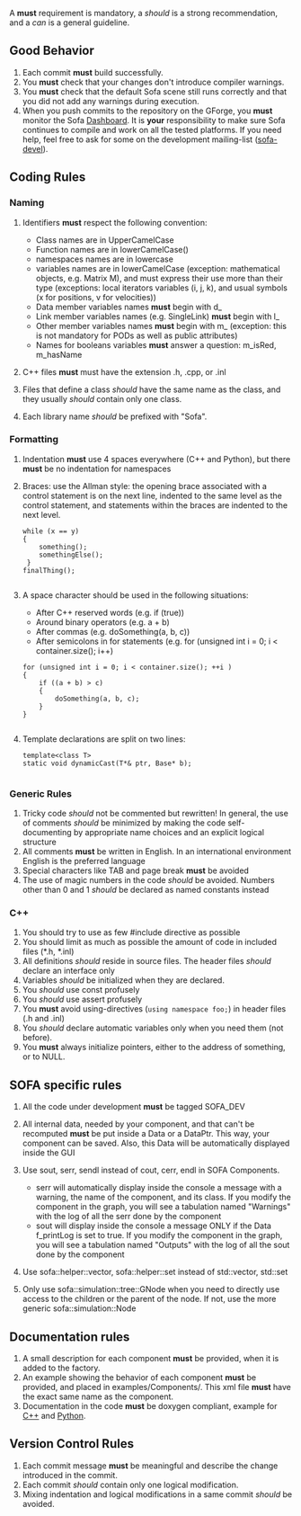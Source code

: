A **must** requirement is mandatory, a *should* is a strong
recommendation, and a *can* is a general guideline.

Good Behavior
-------------

1.  Each commit **must** build successfully.
2.  You **must** check that your changes don't introduce
    compiler warnings.
3.  You **must** check that the default Sofa scene still runs correctly
    and that you did not add any warnings during execution.
4.  When you push commits to the repository on the GForge, you **must**
    monitor the Sofa [Dashboard](http://sofa-framework.org/dash). It is
    **your** responsibility to make sure Sofa continues to compile and
    work on all the tested platforms. If you need help, feel free to ask
    for some on the development mailing-list
    ([sofa-devel](mailto:sofa-devel@lists.gforge.inria.fr)).

Coding Rules
------------

### Naming

1.  Identifiers **must** respect the following convention:
    -   Class names are in UpperCamelCase
    -   Function names are in lowerCamelCase()
    -   namespaces names are in lowercase
    -   variables names are in lowerCamelCase (exception: mathematical
        objects, e.g. Matrix M), and must express their use more than
        their type (exceptions: local iterators variables (i, j, k), and
        usual symbols (x for positions, v for velocities))
    -   Data member variables names **must** begin with d\_
    -   Link member variables names (e.g. SingleLink) **must** begin
        with l\_
    -   Other member variables names **must** begin with m\_ (exception:
        this is not mandatory for PODs as well as public attributes)
    -   Names for booleans variables **must** answer a question:
        m\_isRed, m\_hasName

2.  C++ files **must** must have the extension .h, .cpp, or .inl
3.  Files that define a class *should* have the same name as the class,
    and they usually *should* contain only one class.
4.  Each library name *should* be prefixed with "Sofa".

### Formatting

1.  Indentation **must** use 4 spaces everywhere (C++ and Python), but
    there **must** be no indentation for namespaces
2.  Braces: use the Allman style: the opening brace associated with a
    control statement is on the next line, indented to the same level as
    the control statement, and statements within the braces are indented
    to the next level.

    ``` {.decode:true}
    while (x == y)
    {
        something();
        somethingElse();
     }
    finalThing();
        
    ```

3.  A space character should be used in the following situations:

    -   After C++ reserved words (e.g. if (true))
    -   Around binary operators (e.g. a + b)
    -   After commas (e.g. doSomething(a, b, c))
    -   After semicolons in for statements (e.g. for (unsigned int i =
        0; i &lt; container.size(); i++)

    ``` {.decode:true}
    for (unsigned int i = 0; i < container.size(); ++i )
    {
        if ((a + b) > c)
        {
            doSomething(a, b, c);
        }
    }
            
    ```

4.  Template declarations are split on two lines:

    ``` {.decode:true}
    template<class T>
    static void dynamicCast(T*& ptr, Base* b);
        
    ```

### Generic Rules

1.  Tricky code *should* not be commented but rewritten! In general, the
    use of comments *should* be minimized by making the code
    self-documenting by appropriate name choices and an explicit logical
    structure
2.  All comments **must** be written in English. In an international
    environment English is the preferred language
3.  Special characters like TAB and page break **must** be avoided
4.  The use of magic numbers in the code *should* be avoided. Numbers
    other than 0 and 1 *should* be declared as named constants instead

### C++

1.  You should try to use as few \#include directive as possible
2.  You should limit as much as possible the amount of code in included
    files (\*.h, \*.inl)
3.  All definitions *should* reside in source files. The header files
    *should* declare an interface only
4.  Variables *should* be initialized when they are declared.
5.  You *should* use const profusely
6.  You *should* use assert profusely
7.  You **must** avoid using-directives (`using namespace foo;`) in
    header files (.h and .inl)
8.  You *should* declare automatic variables only when you need them
    (not before).
9.  You **must** always initialize pointers, either to the address of
    something, or to NULL.

SOFA specific rules
-------------------

1.  All the code under development **must** be tagged SOFA\_DEV
2.  All internal data, needed by your component, and that can't be
    recomputed **must** be put inside a Data or a DataPtr. This way,
    your component can be saved. Also, this Data will be automatically
    displayed inside the GUI
3.  Use sout, serr, sendl instead of cout, cerr, endl in
    SOFA Components.
    -   serr will automatically display inside the console a message
        with a warning, the name of the component, and its class. If you
        modify the component in the graph, you will see a tabulation
        named "Warnings" with the log of all the serr done by the
        component
    -   sout will display inside the console a message ONLY if the Data
        f\_printLog is set to true. If you modify the component in the
        graph, you will see a tabulation named "Outputs" with the log of
        all the sout done by the component

4.  Use sofa::helper::vector, sofa::helper::set instead of std::vector,
    std::set
5.  Only use sofa::simulation::tree::GNode when you need to directly use
    access to the children or the parent of the node. If not, use the
    more generic sofa::simulation::Node

Documentation rules
-------------------

1.  A small description for each component **must** be provided, when it
    is added to the factory.
2.  An example showing the behavior of each component **must** be
    provided, and placed in examples/Components/. This xml file **must**
    have the exact same name as the component.
3.  Documentation in the code **must** be doxygen compliant, example for
    [C++](http://www.stack.nl/~dimitri/doxygen/manual/docblocks.html#cppblock)
    and
    [Python](http://www.stack.nl/~dimitri/doxygen/manual/docblocks.html#pythonblocks).

Version Control Rules
---------------------

1.  Each commit message **must** be meaningful and describe the change
    introduced in the commit.
2.  Each commit *should* contain only one logical modification.
3.  Mixing indentation and logical modifications in a same commit
    *should* be avoided.

